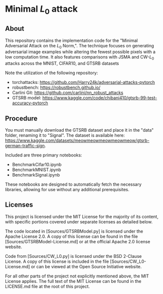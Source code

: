 # Minimal $L_0$ attack

## About


This repository contains the implementation code for the "Minimal Adversarial Attack on the $L_0$ Norm,". The technique focuses on generating adversarial image examples while altering the fewest possible pixels with a low computation time. It also features comparisons with JSMA and CW-$L_0$ attacks across the MNIST, CIFAR10, and GTSRB datasets

Note the utilization of the following repository: 
- torchattacks: https://github.com/Harry24k/adversarial-attacks-pytorch
- robustbench: https://robustbench.github.io/
- Carlini Git: https://github.com/carlini/nn_robust_attacks
- GTSRB model: https://www.kaggle.com/code/chibani410/gtsrb-99-test-accuracy-pytorch

## Procedure


You must manually download the GTSRB dataset and place it in the "data" folder, renaming it to "Signal". The dataset is available here: https://www.kaggle.com/datasets/meowmeowmeowmeowmeow/gtsrb-german-traffic-sign.

Included are three primary notebooks:
- BenchmarkCifar10.ipynb
- BenchmarkMNIST.ipynb
- BenchmarkSignal.ipynb

These notebooks are designed to automatically fetch the necessary libraries, allowing for use without any additional prerequisites.


## Licenses

This project is licensed under the MIT License for the majority of its content, with specific portions covered under separate licenses as detailed below.

The code located in [Sources/GTSRBModel.py] is licensed under the Apache License 2.0. A copy of this license can be found in the file [Sources/GTSRBModel-License.md] or at the official Apache 2.0 license website.

Code from [Sources/CW_L0.py] is licensed under the BSD 2-Clause License. A copy of this license is included in the file [Sources/CW_L0-License.md] or can be viewed at the Open Source Initiative website.

For all other parts of the project not explicitly mentioned above, the MIT License applies. The full text of the MIT License can be found in the LICENSE.md file at the root of this project.

